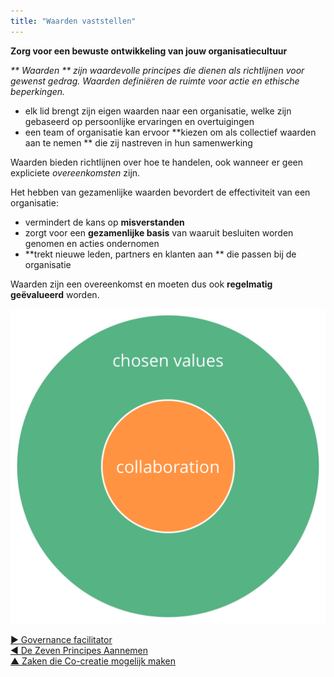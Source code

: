 ```yaml
---
title: "Waarden vaststellen"
---
```



<strong>Zorg voor een bewuste ontwikkeling van jouw organisatiecultuur</strong>

_** Waarden ** zijn waardevolle principes die dienen als richtlijnen voor gewenst gedrag. Waarden definiëren de ruimte voor actie en ethische beperkingen._

- elk lid brengt zijn eigen waarden naar een organisatie, welke zijn gebaseerd op persoonlijke ervaringen en overtuigingen
- een team of organisatie kan ervoor **kiezen om als collectief waarden aan te nemen ** die zij nastreven in hun samenwerking

Waarden bieden richtlijnen over hoe te handelen, ook wanneer er geen expliciete <dfn data-info="Overeenkomst: Een overeengekomen richtlijn, proces, beleid of protocol dat is ontworpen om de stroom van waarde zo goed mogelijk te geleiden.">overeenkomsten</dfn> zijn.

Het hebben van gezamenlijke waarden bevordert de effectiviteit van een organisatie:

- vermindert de kans op **misverstanden**
- zorgt voor een **gezamenlijke basis** van waaruit besluiten worden genomen en acties ondernomen
- **trekt nieuwe leden, partners en klanten aan ** die passen bij de organisatie

Waarden zijn een overeenkomst en moeten dus ook **regelmatig geëvalueerd** worden.

![Gekozen waarden definiëren de kaders voor samenwerking](img/collaboration-values/chosen-values.png)

[&#9654; Governance facilitator](governance-facilitator.html)<br/>[&#9664; De Zeven Principes Aannemen](adopt-the-seven-principles.html)<br/>[&#9650; Zaken die Co-creatie mogelijk maken](enablers-of-collaboration.html)


